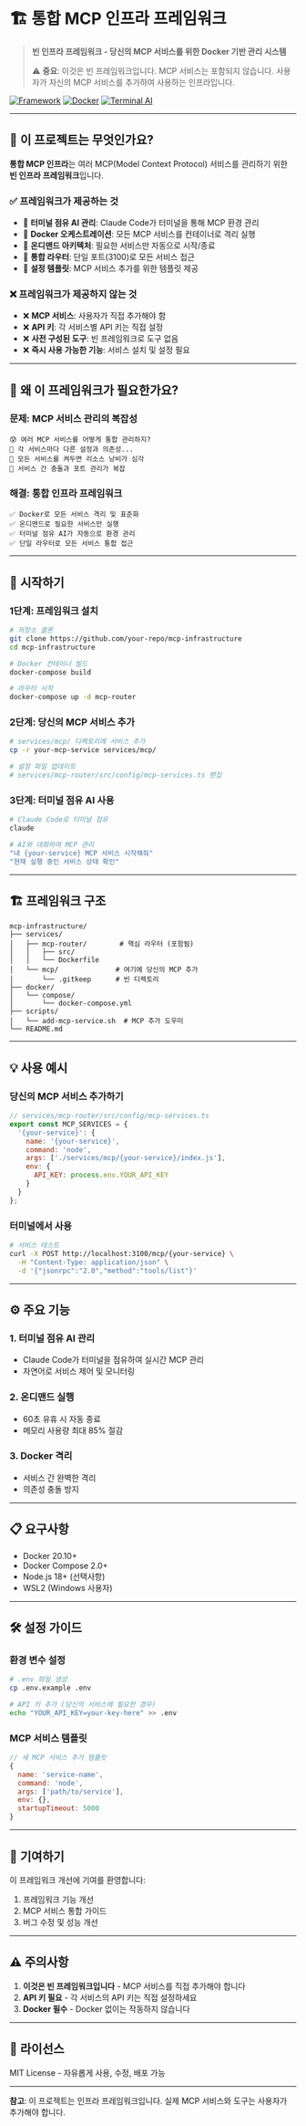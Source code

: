 # 🏗️ **통합 MCP 인프라 프레임워크**

> **빈 인프라 프레임워크 - 당신의 MCP 서비스를 위한 Docker 기반 관리 시스템**
> 
> ⚠️ **중요**: 이것은 빈 프레임워크입니다. MCP 서비스는 포함되지 않습니다.
> 사용자가 자신의 MCP 서비스를 추가하여 사용하는 인프라입니다.

[![Framework](https://img.shields.io/badge/Type-Infrastructure_Framework-yellow)](https://github.com/your-repo/mcp-infrastructure)
[![Docker](https://img.shields.io/badge/Docker-Required-blue)](https://www.docker.com/)
[![Terminal AI](https://img.shields.io/badge/Terminal-AI_Managed-orange)](https://github.com/your-repo/mcp-infrastructure)

---

## 🎯 **이 프로젝트는 무엇인가요?**

**통합 MCP 인프라**는 여러 MCP(Model Context Protocol) 서비스를 관리하기 위한 **빈 인프라 프레임워크**입니다.

### ✅ **프레임워크가 제공하는 것**
- 🤖 **터미널 점유 AI 관리**: Claude Code가 터미널을 통해 MCP 환경 관리
- 🐳 **Docker 오케스트레이션**: 모든 MCP 서비스를 컨테이너로 격리 실행
- 🚀 **온디맨드 아키텍처**: 필요한 서비스만 자동으로 시작/종료
- 🔌 **통합 라우터**: 단일 포트(3100)로 모든 서비스 접근
- 📝 **설정 템플릿**: MCP 서비스 추가를 위한 템플릿 제공

### ❌ **프레임워크가 제공하지 않는 것**
- ❌ **MCP 서비스**: 사용자가 직접 추가해야 함
- ❌ **API 키**: 각 서비스별 API 키는 직접 설정
- ❌ **사전 구성된 도구**: 빈 프레임워크로 도구 없음
- ❌ **즉시 사용 가능한 기능**: 서비스 설치 및 설정 필요

---

## 🤔 **왜 이 프레임워크가 필요한가요?**

### **문제: MCP 서비스 관리의 복잡성**
```
😰 여러 MCP 서비스를 어떻게 통합 관리하지?
🔧 각 서비스마다 다른 설정과 의존성...
💾 모든 서비스를 켜두면 리소스 낭비가 심각
🤯 서비스 간 충돌과 포트 관리가 복잡
```

### **해결: 통합 인프라 프레임워크**
```
✅ Docker로 모든 서비스 격리 및 표준화
✅ 온디맨드로 필요한 서비스만 실행
✅ 터미널 점유 AI가 자동으로 환경 관리
✅ 단일 라우터로 모든 서비스 통합 접근
```

---

## 🚀 **시작하기**

### **1단계: 프레임워크 설치**
```bash
# 저장소 클론
git clone https://github.com/your-repo/mcp-infrastructure
cd mcp-infrastructure

# Docker 컨테이너 빌드
docker-compose build

# 라우터 시작
docker-compose up -d mcp-router
```

### **2단계: 당신의 MCP 서비스 추가**
```bash
# services/mcp/ 디렉토리에 서비스 추가
cp -r your-mcp-service services/mcp/

# 설정 파일 업데이트
# services/mcp-router/src/config/mcp-services.ts 편집
```

### **3단계: 터미널 점유 AI 사용**
```bash
# Claude Code로 터미널 점유
claude

# AI와 대화하며 MCP 관리
"내 {your-service} MCP 서비스 시작해줘"
"현재 실행 중인 서비스 상태 확인"
```

---

## 🏗️ **프레임워크 구조**

```
mcp-infrastructure/
├── services/
│   ├── mcp-router/        # 핵심 라우터 (포함됨)
│   │   ├── src/
│   │   └── Dockerfile
│   └── mcp/              # 여기에 당신의 MCP 추가
│       └── .gitkeep      # 빈 디렉토리
├── docker/
│   └── compose/
│       └── docker-compose.yml
├── scripts/
│   └── add-mcp-service.sh  # MCP 추가 도우미
└── README.md
```

---

## 💡 **사용 예시**

### **당신의 MCP 서비스 추가하기**
```javascript
// services/mcp-router/src/config/mcp-services.ts
export const MCP_SERVICES = {
  '{your-service}': {
    name: '{your-service}',
    command: 'node',
    args: ['./services/mcp/{your-service}/index.js'],
    env: {
      API_KEY: process.env.YOUR_API_KEY
    }
  }
};
```

### **터미널에서 사용**
```bash
# 서비스 테스트
curl -X POST http://localhost:3100/mcp/{your-service} \
  -H "Content-Type: application/json" \
  -d '{"jsonrpc":"2.0","method":"tools/list"}'
```

---

## ⚙️ **주요 기능**

### **1. 터미널 점유 AI 관리**
- Claude Code가 터미널을 점유하여 실시간 MCP 관리
- 자연어로 서비스 제어 및 모니터링

### **2. 온디맨드 실행**
- 60초 유휴 시 자동 종료
- 메모리 사용량 최대 85% 절감

### **3. Docker 격리**
- 서비스 간 완벽한 격리
- 의존성 충돌 방지

---

## 📋 **요구사항**

- Docker 20.10+
- Docker Compose 2.0+
- Node.js 18+ (선택사항)
- WSL2 (Windows 사용자)

---

## 🛠️ **설정 가이드**

### **환경 변수 설정**
```bash
# .env 파일 생성
cp .env.example .env

# API 키 추가 (당신의 서비스에 필요한 경우)
echo "YOUR_API_KEY=your-key-here" >> .env
```

### **MCP 서비스 템플릿**
```javascript
// 새 MCP 서비스 추가 템플릿
{
  name: 'service-name',
  command: 'node',
  args: ['path/to/service'],
  env: {},
  startupTimeout: 5000
}
```

---

## 🤝 **기여하기**

이 프레임워크 개선에 기여를 환영합니다:

1. 프레임워크 기능 개선
2. MCP 서비스 통합 가이드
3. 버그 수정 및 성능 개선

---

## ⚠️ **주의사항**

1. **이것은 빈 프레임워크입니다** - MCP 서비스를 직접 추가해야 합니다
2. **API 키 필요** - 각 서비스의 API 키는 직접 설정하세요
3. **Docker 필수** - Docker 없이는 작동하지 않습니다

---

## 📄 **라이선스**

MIT License - 자유롭게 사용, 수정, 배포 가능

---

**참고**: 이 프로젝트는 인프라 프레임워크입니다. 실제 MCP 서비스와 도구는 사용자가 추가해야 합니다.